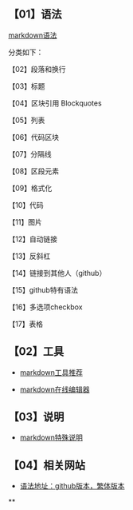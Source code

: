 ## 【01】语法

[markdown语法](http://www.cnblogs.com/moyuling/p/8965716.html)

分类如下：

【02】段落和换行

【03】标题

【04】区块引用 Blockquotes

【05】列表

【06】代码区块

【07】分隔线

【08】区段元素

【09】格式化

【10】代码

【11】图片

【12】自动链接

【13】反斜杠

【14】链接到其他人（github）

【15】github特有语法

【16】多选项checkbox

【17】表格

## 【02】工具

+ [markdown工具推荐](http://www.cnblogs.com/moyuling/p/8965723.html)

+ [markdown在线编辑器](http://www.cnblogs.com/moyuling/p/8965721.html)

## 【03】说明

+ [markdown特殊说明](http://www.cnblogs.com/moyuling/p/8965720.html)

## 【04】相关网站

+ [语法地址：github版本，繁体版本](http://www.cnblogs.com/moyuling/p/8965719.html)






**
